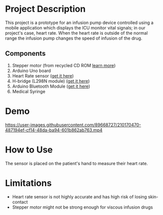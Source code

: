 
# Project Description
This project is a prototype for an infusion pump device controlled using a mobile application which displays the ICU monitor vital signals; in our project's case, heart rate.
When the heart rate is outside of the normal range the infusion pump changes the speed of infusion of the drug.

## Components  
1. Stepper motor (from recycled CD ROM [learn more](https://www.youtube.com/watch?v=xJxB2O2FsAo))
2. Arduino Uno board
3. Heart Rate sensor ([get it here](https://ram-e-shop.com/product/kit-pulse-rate/))
4. H-bridge (L298N module) ([get it here](https://ram-e-shop.com/product/kit-l298-red/)) 
5. Arduino Bluetooth Module ([get it here](https://ram-e-shop.com/product/kit-bluetooth-hc05/))
6. Medical Syringe

# Demo
https://user-images.githubusercontent.com/89668727/210170470-487194ef-cf14-48da-ba94-601b862ab763.mp4

# How to Use
The sensor is placed on the patient's hand to measure their heart rate. 

# Limitations
- Heart rate sensor is not highly accurate and has high risk of losing skin-contact
- Stepper motor might not be strong enough for viscous infusion drugs
